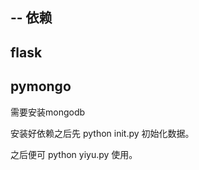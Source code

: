 --
依赖
--
flask
--
pymongo
--
需要安装mongodb


安装好依赖之后先 python init.py 初始化数据。

之后便可 python yiyu.py 使用。

